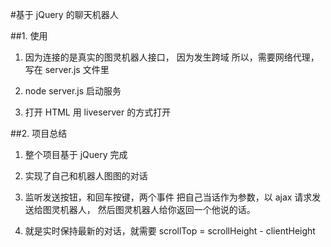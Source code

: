 #基于 jQuery 的聊天机器人

##1. 使用

1. 因为连接的是真实的图灵机器人接口， 因为发生跨域
   所以，需要网络代理， 写在 server.js 文件里

2. node server.js 启动服务

3. 打开 HTML 用 liveserver 的方式打开

##2. 项目总结

1. 整个项目基于 jQuery 完成

2. 实现了自己和机器人图图的对话

3. 监听发送按钮，和回车按键，两个事件
   把自己当话作为参数，以 ajax 请求发送给图灵机器人，
   然后图灵机器人给你返回一个他说的话。

4. 就是实时保持最新的对话，就需要
   scrollTop = scrollHeight - clientHeight

